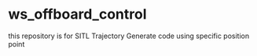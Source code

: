 # ws_offboard_control

this repository is for SITL Trajectory Generate code
using specific position point 
